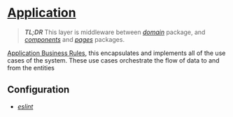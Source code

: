 # [Application](../application)

> _**TL;DR**_ This layer is middleware between _[domain](../domain)_ package, and _[components](../components)_ and _[pages](../pages)_ packages.

[Application Business Rules](https://blog.cleancoder.com/uncle-bob/2012/08/13/the-clean-architecture.html), this encapsulates and implements all of the use cases of the system. These use cases orchestrate the flow of data to and from the entities

## Configuration

- _[eslint](../../.eslint.config/app/application)_
